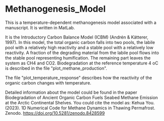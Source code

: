 # Methanogenesis_Model

This is a temperature-dependent methanogenesis model associated with a manuscript.  It is written in MatLab. 

It is  the Introductory Carbon Balance Model (ICBM) (Andrén & Kätterer, 1997). In this model, the total organic carbon falls into two pools, the labile pool with a relatively high reactivity  and a stable pool with a relatively low reactivity. A fraction  of the degrading material from the labile pool flows into the stable pool representing humification. The remaining part leaves the system as CH4 and CO2.  Biodegradation at the reference temperature 4 oC is described in the file "plot_methane_production". 

The file "plot_temperature_response" describes how the reactivity of the organic carbon changes with temperature. 

Detailed information about the model could be found in the paper Biodegradation of Ancient Organic Carbon Fuels Seabed Methane Emission at the Arctic Continental Shelves. You could cite the model as: Kehua You. (2023). 1D Numerical Code for Methane Dynamics in Thawing Permafrost. Zenodo. https://doi.org/10.5281/zenodo.8428599
